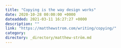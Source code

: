 ```yaml
---
title: "Copying is the way design works"
date: 2020-10-28 00:00:00 +0000
dateadded: 2021-03-11 16:27:27 +0000
description: ""
link: "https://matthewstrom.com/writing/copying/"
category:
directory: _directory/matthew-ström.md
---
```

